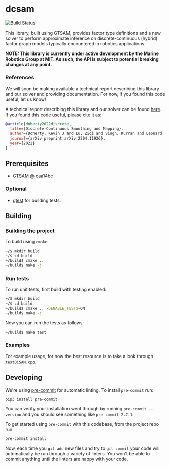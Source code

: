# dcsam

[![Build Status](http://mrg-beast.csail.mit.edu:8080/buildStatus/icon?job=dcsam%2Fmain)](http://mrg-beast.csail.mit.edu:8080/job/dcsam/job/main/)

This library, built using GTSAM, provides factor type definitions and a new solver to perform approximate inference on discrete-continuous (hybrid) factor graph models typically encountered in robotics applications.

**NOTE: This library is currently under active development by the Marine Robotics Group at MIT. As such, the API is subject to potential breaking changes at any point.**

### References

We will soon be making available a technical report describing this library and our solver and providing documentation. For now, if you found this code useful, let us know!

A technical report describing this library and our solver can be found [here](https://arxiv.org/abs/2204.11936). If you found this code useful, please cite it as:
```bibtex
@article{doherty2022discrete,
  title={Discrete-Continuous Smoothing and Mapping},
  author={Doherty, Kevin J and Lu, Ziqi and Singh, Kurran and Leonard, John J},
  journal={arXiv preprint arXiv:2204.11936},
  year={2022}
}
```

## Prerequisites

- [GTSAM](https://github.com/borglab/gtsam) @ caa14bc 

### Optional

- [gtest](https://github.com/google/googletest) for building tests.

## Building

### Building the project

To build using `cmake`:

```bash
~/$ mkdir build
~/$ cd build
~/build$ cmake ..
~/build$ make -j
```

### Run tests

To run unit tests, first build with testing enabled:
```bash
~/$ mkdir build
~/$ cd build
~/build$ cmake .. -DENABLE_TESTS=ON
~/build$ make -j
```

Now you can run the tests as follows:

```bash
~/build$ make test
```

### Examples

For example usage, for now the best resource is to take a look through `testDCSAM.cpp`.

## Developing

We're using [pre-commit](https://pre-commit.com/) for automatic linting. To install `pre-commit` run:
```
pip3 install pre-commit
```
You can verify your installation went through by running `pre-commit --version` and you should see something like `pre-commit 2.7.1`.

To get started using `pre-commit` with this codebase, from the project repo run:
```
pre-commit install
```
Now, each time you `git add` new files and try to `git commit` your code will automatically be run through a variety of linters. You won't be able to commit anything until the linters are happy with your code.
